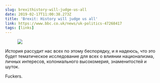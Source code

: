 ```yaml
---
slug: brexithistory-will-judge-us-all
date: 2019-02-17T11:00:38.273Z
title: 'Brexit: History will judge us all'
link: https://www.bbc.co.uk/news/uk-politics-47268417
tags: [links]
---
```



<figure>
  <img src="/images/2019-02-17-brexithistory-will-judge-us-all.jpeg">
</figure>

История рассудит нас всех по этому беспорядку, и я надеюсь, что это будет тематическое исследование для всех о влиянии национализма, личных интересов, колониального высокомерия, знаменитостей и шуток.

Fuckers.
